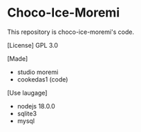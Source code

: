 # Choco-Ice-Moremi
This repository is choco-ice-moremi's code.

[License]
GPL 3.0

[Made]
- studio moremi
 - cookedas1 (code)

[Use laugage]
- nodejs 18.0.0
- sqlite3
- mysql
